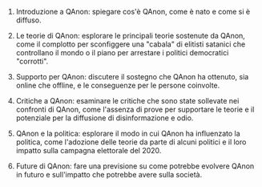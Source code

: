 1.  Introduzione a QAnon: spiegare cos'è QAnon, come è nato e come si è diffuso.
    
2.  Le teorie di QAnon: esplorare le principali teorie sostenute da QAnon, come il complotto per sconfiggere una "cabala" di elitisti satanici che controllano il mondo o il piano per arrestare i politici democratici "corrotti".
    
3.  Supporto per QAnon: discutere il sostegno che QAnon ha ottenuto, sia online che offline, e le conseguenze per le persone coinvolte.
    
4.  Critiche a QAnon: esaminare le critiche che sono state sollevate nei confronti di QAnon, come l'assenza di prove per supportare le teorie e il potenziale per la diffusione di disinformazione e odio.
    
5.  QAnon e la politica: esplorare il modo in cui QAnon ha influenzato la politica, come l'adozione delle teorie da parte di alcuni politici e il loro impatto sulla campagna elettorale del 2020.
    
6.  Future di QAnon: fare una previsione su come potrebbe evolvere QAnon in futuro e sull'impatto che potrebbe avere sulla società.